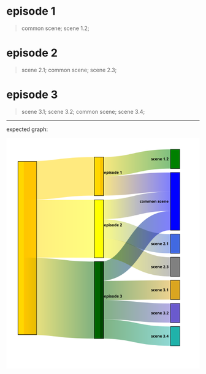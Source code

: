 # episode 1

> common scene;
> scene 1.2;

# episode 2

> scene 2.1;
> common scene;
> scene 2.3;

# episode 3

> scene 3.1;
> scene 3.2;
> common scene;
> scene 3.4;

---

expected graph:

![graph](diagram.svg)
